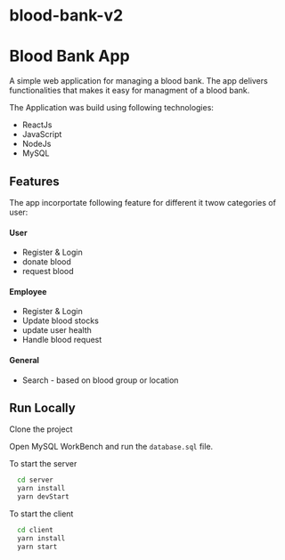 # blood-bank-v2

# Blood Bank App

A simple web application for managing a blood bank. The app delivers functionalities that makes it easy 
for managment of a blood bank.


The Application was build using following technologies: 
- ReactJs
- JavaScript
- NodeJs
- MySQL





## Features

The app incorportate following feature for different it twow categories of user: 

#### User
- Register & Login
- donate blood 
- request blood 

#### Employee
- Register & Login
- Update blood stocks
- update user health
- Handle blood request

#### General
- Search - based on blood group or location



## Run Locally

Clone the project



Open MySQL WorkBench and run the `database.sql` file. 

To start the server

```bash
  cd server             
  yarn install 
  yarn devStart          
```

To start the client

```bash
  cd client
  yarn install
  yarn start
```












<br/>
<br/>
